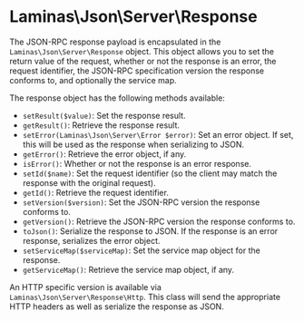# Laminas\\Json\\Server\\Response

The JSON-RPC response payload is encapsulated in the
`Laminas\Json\Server\Response` object. This object allows you to set the return
value of the request, whether or not the response is an error, the request
identifier, the JSON-RPC specification version the response conforms to, and
optionally the service map.

The response object has the following methods available:

- `setResult($value)`: Set the response result.
- `getResult()`: Retrieve the response result.
- `setError(Laminas\Json\Server\Error $error)`: Set an error object. If set, this
  will be used as the response when serializing to JSON.
- `getError()`: Retrieve the error object, if any.
- `isError()`: Whether or not the response is an error response.
- `setId($name)`: Set the request identifier (so the client may match the
  response with the original request).
- `getId()`: Retrieve the request identifier.
- `setVersion($version)`: Set the JSON-RPC version the response conforms to.
- `getVersion()`: Retrieve the JSON-RPC version the response conforms to.
- `toJson()`: Serialize the response to JSON. If the response is an error
  response, serializes the error object.
- `setServiceMap($serviceMap)`: Set the service map object for the response.
- `getServiceMap()`: Retrieve the service map object, if any.

An HTTP specific version is available via `Laminas\Json\Server\Response\Http`.
This class will send the appropriate HTTP headers as well as serialize the
response as JSON.
